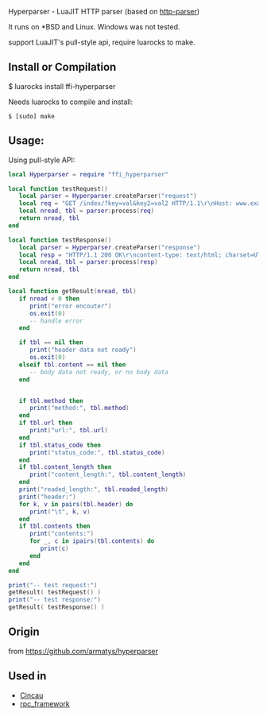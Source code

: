 Hyperparser - LuaJIT HTTP parser (based on [http-parser](https://github.com/nodejs/http-parser))

It runs on *BSD and Linux. Windows was not tested.

support LuaJIT's pull-style api, require luarocks to make.

## Install or Compilation

   $ luarocks install ffi-hyperparser

Needs luarocks to compile and install:

    $ [sudo] make

## Usage:

Using pull-style API:

```lua
local Hyperparser = require "ffi_hyperparser"

local function testRequest()
   local parser = Hyperparser.createParser("request")
   local req = "GET /index/?key=val&key2=val2 HTTP/1.1\r\nHost: www.example.com\r\n\r\n"
   local nread, tbl = parser:process(req)
   return nread, tbl
end

local function testResponse()
   local parser = Hyperparser.createParser("response")
   local resp = "HTTP/1.1 200 OK\r\ncontent-type: text/html; charset=UTF-8\r\ndate: Tue, 15 May 1999 12:20:37 GMT\r\nserver: nginx\r\nx-powered-by: PHP/5.6.32\r\nContent-Length: 9\r\n\r\n123456789\r\n"
   local nread, tbl = parser:process(resp)
   return nread, tbl
end

local function getResult(nread, tbl)
   if nread < 0 then
      print("error encouter")
      os.exit(0)
      -- handle error
   end

   if tbl == nil then
      print("header data not ready")
      os.exit(0)
   elseif tbl.content == nil then
      -- body data not ready, or no body data
   end


   if tbl.method then
      print("method:", tbl.method)
   end
   if tbl.url then
      print("url:", tbl.url)
   end
   if tbl.status_code then
      print("status_code:", tbl.status_code)
   end
   if tbl.content_length then
      print("content_length:", tbl.content_length)
   end
   print("readed_length:", tbl.readed_length)
   print("header:")
   for k, v in pairs(tbl.header) do
      print("\t", k, v)
   end
   if tbl.contents then
      print("contents:")
      for _, c in ipairs(tbl.contents) do
         print(c)
      end
   end
end

print("-- test request:")
getResult( testRequest() )
print("-- test response:")
getResult( testResponse() )
```

## Origin

from https://github.com/armatys/hyperparser

## Used in

- [Cincau](https://github.com/lalawue/cincau)
- [rpc_framework](https://github.com/lalawue/rpc_framework)

